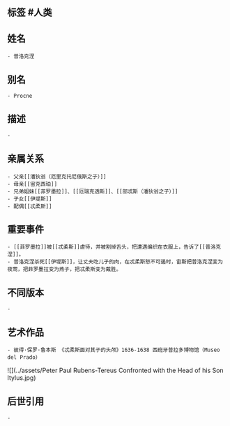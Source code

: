 ## 标签  #人类
## 姓名
	- 普洛克涅
## 别名
	- Procne
## 描述
	-
## 亲属关系
	- 父亲[[潘狄翁（厄里克托尼俄斯之子）]]
	- 母亲[[宙克西珀]]
	- 兄弟姐妹[[菲罗墨拉]]、[[厄瑞克透斯]]、[[部忒斯（潘狄翁之子）]]
	- 子女[[伊堤斯]]
	- 配偶[[忒柔斯]]
## 重要事件
	- [[菲罗墨拉]]被[[忒柔斯]]虐待，并被割掉舌头，把遭遇编织在衣服上，告诉了[[普洛克涅]]。
	- 普洛克涅杀死[[伊堤斯]]，让丈夫吃儿子的肉，在忒柔斯怒不可遏时，宙斯把普洛克涅变为夜莺，把菲罗墨拉变为燕子，把忒柔斯变为戴胜。
## 不同版本
	-
## 艺术作品
	- 彼得·保罗·鲁本斯 《忒柔斯面对其子的头颅》1636-1638 西班牙普拉多博物馆（Museo del Prado）
 ![](../assets/Peter Paul Rubens-Tereus Confronted with the Head of his Son Itylus.jpg)
## 后世引用
	-
